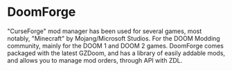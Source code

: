 # DoomForge
"CurseForge" mod manager has been used for several games, most notably, "Minecraft" by Mojang/Microsoft Studios. For the DOOM Modding community, mainly for the DOOM 1 and DOOM 2 games. DoomForge comes packaged with the latest GZDoom, and has a library of easily addable mods, and allows you to manage mod orders, through API with ZDL. 
